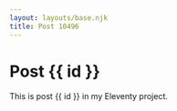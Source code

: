 ```yaml
---
layout: layouts/base.njk
title: Post 10496
---
```


# Post {{ id }}

This is post {{ id }} in my Eleventy project.
